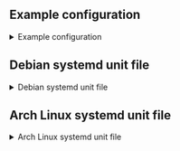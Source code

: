 ## Example configuration

<details>
<summary>Example configuration</summary>

```toml
<!-- Original content was a broken link to palpo-example.toml -->
```

</details>

## Debian systemd unit file

<details>
<summary>Debian systemd unit file</summary>

```
<!-- Original content was a broken link to debian/palpo.service -->
```

</details>

## Arch Linux systemd unit file

<details>
<summary>Arch Linux systemd unit file</summary>

```
<!-- Original content was a broken link to arch/palpo.service -->
```

</details>
